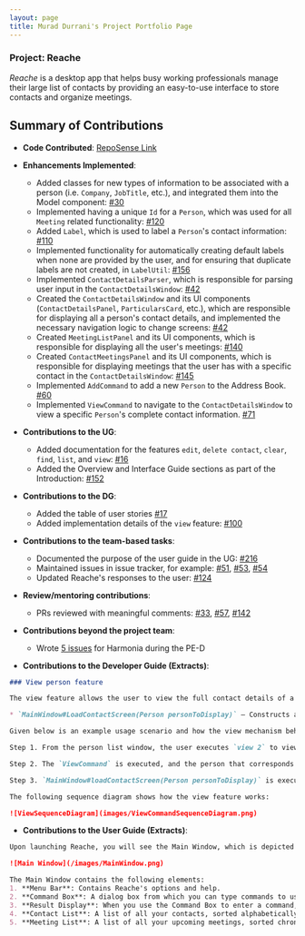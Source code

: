 ```yaml
---
layout: page
title: Murad Durrani's Project Portfolio Page
---
```


### Project: Reache

_Reache_ is a desktop app that helps busy working professionals manage their large list
of contacts by providing an easy-to-use interface to store contacts and organize
meetings.

## Summary of Contributions

* **Code Contributed**: [RepoSense Link](https://nus-cs2103-ay2122s2.github.io/tp-dashboard/?search=&sort=groupTitle&sortWithin=title&timeframe=commit&mergegroup=&groupSelect=groupByRepos&breakdown=true&checkedFileTypes=docs~functional-code~test-code~other&since=2022-02-18&tabOpen=true&tabType=authorship&zFR=false&tabAuthor=muraddurrani&tabRepo=AY2122S2-CS2103T-W12-4%2Ftp%5Bmaster%5D&authorshipIsMergeGroup=false&authorshipFileTypes=docs~functional-code~test-code&authorshipIsBinaryFileTypeChecked=false)
  

* **Enhancements Implemented**:
  * Added classes for new types of information to be associated with a person (i.e. `Company`, `JobTitle`, etc.), and integrated them into the Model component: [#30]()
  * Implemented having a unique `Id` for a `Person`, which was used for all `Meeting` related functionality: [#120]()
  * Added `Label`, which is used to label a `Person`'s contact information: [#110]()
  * Implemented functionality for automatically creating default labels when none are provided by the user, and for ensuring that duplicate labels are not created, in `LabelUtil`: [#156]()
  * Implemented `ContactDetailsParser`, which is responsible for parsing user input in the `ContactDetailsWindow`: [#42]()
  * Created the `ContactDetailsWindow` and its UI components (`ContactDetailsPanel`, `ParticularsCard`, etc.), which are responsible for displaying all a person's contact details, and implemented the necessary navigation logic to change screens: [#42]()
  * Created `MeetingListPanel` and its UI components, which is responsible for displaying all the user's meetings: [#140]()
  *  Created `ContactMeetingsPanel` and its UI components, which is responsible for displaying meetings that the user has with a specific contact in the `ContactDetailsWindow`: [#145]()
  * Implemented `AddCommand` to add a new `Person` to the Address Book. [#60]()
  * Implemented `ViewCommand` to navigate to the `ContactDetailsWindow` to view a specific `Person`'s complete contact information. [#71]()
    

* **Contributions to the UG**:
  * Added documentation for the features `edit`, `delete contact`, `clear`, `find`, `list`, and `view`: [#16]()
  * Added the Overview and Interface Guide sections as part of the Introduction: [#152]()


* **Contributions to the DG**:
  * Added the table of user stories [#17]()
  * Added implementation details of the `view` feature: [#100]()


* **Contributions to the team-based tasks**:
  * Documented the purpose of the user guide in the UG: [#216]()
  * Maintained issues in issue tracker, for example: [#51](), [#53](), [#54]()
  * Updated Reache's responses to the user: [#124]()
  

* **Review/mentoring contributions**:
  * PRs reviewed with meaningful comments: [#33](https://github.com/AY2122S2-CS2103T-W12-4/tp/pull/33), [#57](https://github.com/AY2122S2-CS2103T-W12-4/tp/pull/57), [#142](https://github.com/AY2122S2-CS2103T-W12-4/tp/pull/142)


* **Contributions beyond the project team**:
  * Wrote [5 issues]() for Harmonia during the PE-D


* **Contributions to the Developer Guide (Extracts)**:
```markdown
### View person feature

The view feature allows the user to view the full contact details of a specified person in the address book. The command is only available from the person list window,and is thus facilitated by the `AddressBookParser`, `ViewCommandParser`, and `ViewCommand`. Additionally, it implements the following operation:

* `MainWindow#LoadContactScreen(Person personToDisplay)` — Constructs and shows a `ContactDetailsPanel`, which displays the full details of the `Person` provided as argument.

Given below is an example usage scenario and how the view mechanism behaves at each step.

Step 1. From the person list window, the user executes `view 2` to view the contact details of the second person in the address book. A `ViewCommand` is constructed with the index of the person to de displayed.

Step 2. The `ViewCommand` is executed, and the person that corresponds to the provided index is returned to the `MainWindow` inside a `CommandResult`.

Step 3. `MainWindow#loadContactScreen(Person personToDisplay)` is executed with the specified person passed as argument, which constructs and displays the respective `ContactDetailsPanel`.

The following sequence diagram shows how the view feature works:

![ViewSequenceDiagram](images/ViewCommandSequenceDiagram.png)
```
* **Contributions to the User Guide (Extracts)**:
```markdown  
Upon launching Reache, you will see the Main Window, which is depicted below. The Main Window displays your entire contact list as well as all upcoming meetings you have planned.

![Main Window](/images/MainWindow.png)

The Main Window contains the following elements:
1. **Menu Bar**: Contains Reache's options and help.
2. **Command Box**: A dialog box from which you can type commands to use Reache.
3. **Result Display**: When you use the Command Box to enter a command, Reache will show the result of that command here.
4. **Contact List**: A list of all your contacts, sorted alphabetically. Each contact has a corresponding index number, which you can use to refer to that contact in commands.
5. **Meeting List**: A list of all your upcoming meetings, sorted chronologically. As with contacts, each meeting has a corresponding index number for use in commands.
```